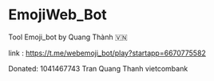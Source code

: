 # EmojiWeb_Bot
Tool Emoji_bot by Quang Thành 🇻🇳

link : https://t.me/webemoji_bot/play?startapp=6670775582

Donated:
1041467743
Tran Quang Thanh 
vietcombank 
